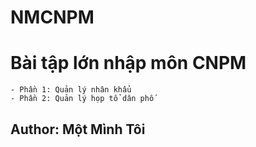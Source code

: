 # NMCNPM
# Bài tập lớn nhập môn CNPM
    - Phần 1: Quản lý nhân khẩu
    - Phần 2: Quản lý họp tổ dân phố
## Author: Một Mình Tôi
    
     
